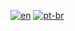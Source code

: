 [![en](https://img.shields.io/badge/lang-en-red.svg)](https://github.com/ThiagoMarchini/ThiagoMarchini/README.md)
[![pt-br](https://img.shields.io/badge/lang-pt--br-green.svg)](https://github.com/ThiagoMarchini/ThiagoMarchini/README.pt-br.md)
